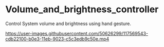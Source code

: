 # Volume_and_brightness_controller
Control System volume and brightness using hand gesture.

https://user-images.githubusercontent.com/50626299/117569543-cdb22100-b0e3-11eb-9023-c5c3edb9c50e.mp4
